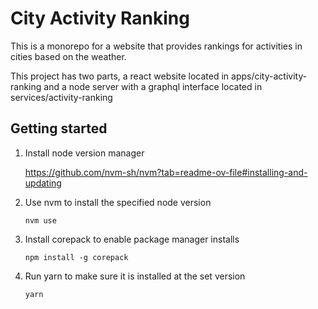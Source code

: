 # City Activity Ranking

This is a monorepo for a website that provides rankings for activities in cities based on the weather.

This project has two parts, a react website located in apps/city-activity-ranking and a node server with a graphql interface located in services/activity-ranking

## Getting started

1. Install node version manager

    https://github.com/nvm-sh/nvm?tab=readme-ov-file#installing-and-updating

2. Use nvm to install the specified node version

    `nvm use`

2. Install corepack to enable package manager installs

    `npm install -g corepack`

3. Run yarn to make sure it is installed at the set version

    `yarn`
